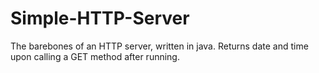 # Simple-HTTP-Server
The barebones of an HTTP server, written in java. Returns date and time upon calling a GET method after running.
